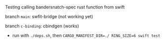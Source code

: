 Testing calling bandersnatch-spec rust function from swift

branch `main`: swfit-bridge (not working yet)

branch `c-binding`: cbindgen (works)
  - run with `./deps.sh`, then `CARGO_MANIFEST_DIR=./ RING_SIZE=6 swift test`
